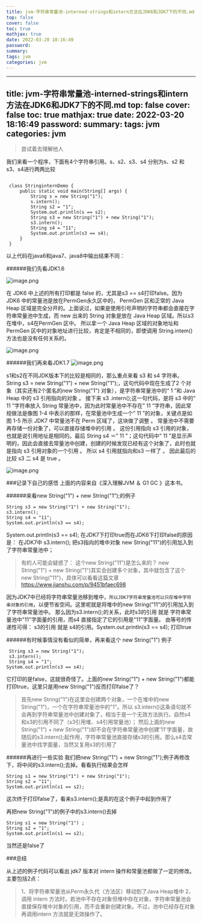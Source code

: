 ```yaml
---
title: jvm-字符串常量池-interned-strings和intern方法在JDK6和JDK7下的不同.md
top: false
cover: false
toc: true
mathjax: true
date: 2022-03-20 18:16:49
password:
summary:
tags: jvm
categories: jvm
---
```

---
title: jvm-字符串常量池-interned-strings和intern方法在JDK6和JDK7下的不同.md
top: false
cover: false
toc: true
mathjax: true
date: 2022-03-20 18:16:49
password:
summary:
tags: jvm
categories: jvm
---
>尝试着去理解他人

我们来看一个程序，下面有4个字符串引用。s、s2、s3、s4
分别为s、s2 和 s3、s4进行两两比较
~~~

 class StringinternDemo {
     public static void main(String[] args) {
         String s = new String("1");
         s.intern();
         String s2 = "1";
         System.out.println(s == s2);
         String s3 = new String("1") + new String("1");
         s3.intern();
         String s4 = "11";
         System.out.println(s3 == s4);
     }
 }
~~~
以上代码在java6和java7、java8中输出结果不同：



######我们先看JDK1.6

![image.png](https://upload-images.jianshu.io/upload_images/13965490-29daf78ae7b8f9ce.png?imageMogr2/auto-orient/strip%7CimageView2/2/w/1240)

在 JDK6 中上述的所有打印都是 false 的，尤其是s3 == s4打印false。因为 JDK6 中的常量池是放在PermGen永久区中的， PermGen 区和正常的 Java Heap 区域是完全分开的。上面说过，如果是使用引号声明的字符串都会直接在字符串常量池中生成，而 new 出来的 String 对象是放在 Java Heap 区域。所以s3在堆中，s4在PermGen 区中。 所以拿一个 Java Heap 区域的对象地址和PermGen 区中的对象地址进行比较，肯定是不相同的，即使调用 String.intem() 方法也是没有任何关系的。

![image.png](https://upload-images.jianshu.io/upload_images/13965490-dd377d450b96aa4b.png?imageMogr2/auto-orient/strip%7CimageView2/2/w/1240)





######我们再来看JDK1.7
![image.png](https://upload-images.jianshu.io/upload_images/13965490-ad972aad2b03d614.png?imageMogr2/auto-orient/strip%7CimageView2/2/w/1240)

s1和s2在不同JDK版本下的比较是相同的，那么重点来看 s3 和 s4 字符串。 String s3 = new String("1") + new String("1");，这句代码中现在生成了2 个对象（其实还有2个匿名的new String("1") 对象），是字符串常量池中的“ 1 ”和 Java Heap 中的 s3 引用指向的对象 。 接下来 s3 .intern();这一句代码，是将 s3 中的“ 11 ”字符串放入 String 常量池中，因为此时常量池中不存在” 11 ”字符串，因此常规做法是像图 1-4 中表示的那样，在常量池中生成一个” 11 ”的对象，关键点是如图 1-5 所示 JDK7 中常量池不在 Perm 区域了，这块做了调整 。 常量池中不需要再存储一份对象了，可以直接存储堆中的引用 。 这份引用指向 s3 引用的对象，也就是说引用地址是相同的。最后 String s4 ＝” 11 ”；这句代码中” 11 ”是显示声明的，因此会直接去常量池中创建，创建的时候发现已经有这个对象了，此时也就是指向 s3 引用对象的一个引用 。 所以 s4 引用就指向和s3 一样了 。 因此最后的比较 s3 二 s4 是 true 。


![image.png](https://upload-images.jianshu.io/upload_images/13965490-c48e7c14144900f8.png?imageMogr2/auto-orient/strip%7CimageView2/2/w/1240)


###记录下自己的感悟
上面的内容来自《深入理解JVM ＆ G1 GC 》这本书。

######来看new String("1") + new String("1");的例子
~~~
String s3 = new String("1") + new String("1");
s3.intern();
String s4 = "11";
System.out.println(s3 == s4);
~~~
System.out.println(s3 == s4); 在JDK7下打印true而在JDK6下打印false的原因是：
在JDK7中 s3.intern(); 把s3指向的堆中对象 new String("11")的引用加入到了字符串常量池中；

> 有的人可能会疑惑了： 这个new String("11")是怎么来的？
   new String("1") + new String("1")其实会创建多个对象，其中就包含了这个new String("11")，具体可以看看这篇文章 https://www.jianshu.com/p/9451bfaec698

因为JDK7中已经将字符串常量池移到堆中，`所以JDK7字符串常量池可以只存堆中字符串对象的引用`，以便节省空间。这里呢就是将堆中的new String("11")的引用加入到了字符串常量池中。
那么因为s3.intern();的关系，此时s3的引用 就是 字符串常量池中"11"字面量的引用，而s4 直接指定了它的引用是"11"字面量。
由等号的传递性可得： s3的引用 就是 s4的引用。System.out.println(s3 == s4); 打印true

######有时候事情没有看似的简单，再来看这个 new String("1") 例子
~~~
 String s3 = new String("1");
 s3.intern();
 String s4 = "1";
System.out.println(s3 == s4);
~~~
它打印的是false，这就很奇怪了。上面的new String("1") + new String("1")都能打印true，这里只是用new String("1")反而打印false了？

> 首先new String("1")在这里会创建两个对象，一个在堆中的new String("1")，一个在字符串常量池中的"1"。所以 s3.intern()这条语句就不会再到字符串常量池中创建对象了，相当于是一个无效方法执行。自然s4和s3的引用不同了（s3引用堆、s4引用常量池）；
然后上面的new String("1") + new String("1")却不会在字符串常量池中创建'11'字面量，故随后的s3.intern();起作用，字符串常量池直接存储s3的引用。那么s4去常量池中找字面量，当然又复用s3的引用了


######再进行一些实验
我们把new String("1") + new String("1");例子再修改下，将中间的s3.intern();去掉。看看执行结果会怎样
~~~
String s1 = new String("1") + new String("1");
String s2 = "11";
System.out.println(s1 == s2);
~~~
这次终于打印false了，看来s3.intern();是真的在这个例子中起到作用了


再把new String("1")的例子中的s3.intern()去掉
~~~
String s1 = new String("1") ;
String s2 = "1";
System.out.println(s1 == s2);
~~~
当然还是false了

###总结

从上述的例子代码可以看出 jdk7 版本对 intern 操作和常量池都做了一定的修改。主要包括2点：

>1、将字符串常量池从Perm永久代（方法区）移动到了Java Heap堆中
2、调用 intern 方法时，若池中不存在对象但堆中存在对象，字符串常量池会直接保存堆中对象的引用，而不会重新创建对象。不过，池中已经存在对象再调用intern 方法就是无效操作了。
